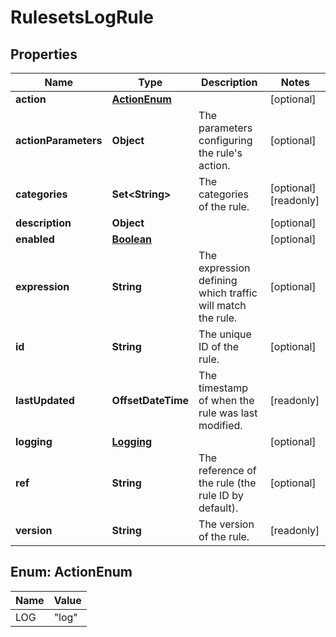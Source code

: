 

# RulesetsLogRule


## Properties

| Name | Type | Description | Notes |
|------------ | ------------- | ------------- | -------------|
|**action** | [**ActionEnum**](#ActionEnum) |  |  [optional] |
|**actionParameters** | **Object** | The parameters configuring the rule&#39;s action. |  [optional] |
|**categories** | **Set&lt;String&gt;** | The categories of the rule. |  [optional] [readonly] |
|**description** | **Object** |  |  [optional] |
|**enabled** | [**Boolean**](Boolean.md) |  |  [optional] |
|**expression** | **String** | The expression defining which traffic will match the rule. |  [optional] |
|**id** | **String** | The unique ID of the rule. |  [optional] |
|**lastUpdated** | **OffsetDateTime** | The timestamp of when the rule was last modified. |  [readonly] |
|**logging** | [**Logging**](Logging.md) |  |  [optional] |
|**ref** | **String** | The reference of the rule (the rule ID by default). |  [optional] |
|**version** | **String** | The version of the rule. |  [readonly] |



## Enum: ActionEnum

| Name | Value |
|---- | -----|
| LOG | &quot;log&quot; |



